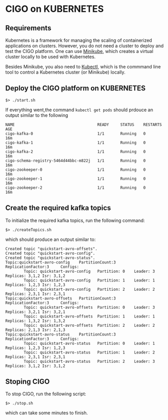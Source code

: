 # CIGO on KUBERNETES
## Requirements
Kubernetes is a framework for managing the scaling of containerized applications on clusters. However, you do not need a cluster to deploy and test the CIGO platform. One can use [Minikube](https://kubernetes.io/docs/getting-started-guides/minikube/), which creates a virtual cluster locally to be used with Kubernetes. 

Besides Minikube, you also need to [Kubectl](https://kubernetes.io/docs/tasks/tools/install-kubectl/), which is the commmand line tool to control a Kubernetes cluster (or Minikube) locally. 


## Deploy the CIGO platform on KUBERNETES

```
$> ./start.sh
```
If everything went,the command `kubectl get pods` should prdouce an output similar to the following

```
NAME                                    READY     STATUS    RESTARTS   AGE
cigo-kafka-0                            1/1       Running   0          16m
cigo-kafka-1                            1/1       Running   0          16m
cigo-kafka-2                            1/1       Running   0          16m
cigo-schema-registry-5464d44bbc-m822j   1/1       Running   0          16m
cigo-zookeeper-0                        1/1       Running   0          16m
cigo-zookeeper-1                        1/1       Running   0          16m
cigo-zookeeper-2                        1/1       Running   0          16m
```

## Create the required kafka topics

To initialize the required kafka topics, run the following command:

```
$> ./createTopics.sh
```
which should produce an output similar to:

```
Created topic "quickstart-avro-offsets".
Created topic "quickstart-avro-config".
Created topic "quickstart-avro-status".
Topic:quickstart-avro-config    PartitionCount:3        ReplicationFactor:3     Configs:
        Topic: quickstart-avro-config   Partition: 0    Leader: 3       Replicas: 3,1,2 Isr: 3,1,2
        Topic: quickstart-avro-config   Partition: 1    Leader: 1       Replicas: 1,2,3 Isr: 1,2,3
        Topic: quickstart-avro-config   Partition: 2    Leader: 2       Replicas: 2,3,1 Isr: 2,3,1
Topic:quickstart-avro-offsets   PartitionCount:3        ReplicationFactor:3     Configs:
        Topic: quickstart-avro-offsets  Partition: 0    Leader: 3       Replicas: 3,2,1 Isr: 3,2,1
        Topic: quickstart-avro-offsets  Partition: 1    Leader: 1       Replicas: 1,3,2 Isr: 1,3,2
        Topic: quickstart-avro-offsets  Partition: 2    Leader: 2       Replicas: 2,1,3 Isr: 2,1,3
Topic:quickstart-avro-status    PartitionCount:3        ReplicationFactor:3     Configs:
        Topic: quickstart-avro-status   Partition: 0    Leader: 1       Replicas: 1,2,3 Isr: 1,2,3
        Topic: quickstart-avro-status   Partition: 1    Leader: 2       Replicas: 2,3,1 Isr: 2,3,1
        Topic: quickstart-avro-status   Partition: 2    Leader: 3       Replicas: 3,1,2 Isr: 3,1,2
```

## Stoping CIGO

To stop CIGO, run the following script:

```
$> ./stop.sh
```

which can take some minutes to finish.
